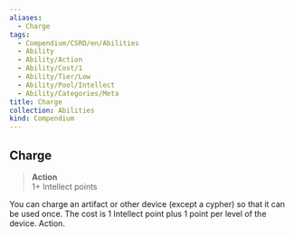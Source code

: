 ```yaml
---
aliases:
  - Charge
tags:
  - Compendium/CSRD/en/Abilities
  - Ability
  - Ability/Action
  - Ability/Cost/1
  - Ability/Tier/Low
  - Ability/Pool/Intellect
  - Ability/Categories/Meta
title: Charge
collection: Abilities
kind: Compendium
---
```

## Charge  
>**Action**  
>1+ Intellect points
  
You can charge an artifact or other device (except a cypher) so that it can be used once. The cost is 1 Intellect point plus 1 point per level of the device. Action.